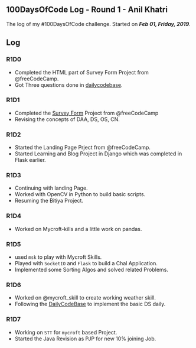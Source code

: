 ## 100DaysOfCode Log - Round 1 - **Anil Khatri**

The log of my #100DaysOfCode challenge. Started on ***Feb 01, Friday, 2019***.

## Log

### R1D0
* Completed the HTML part of Survey Form Project from @freeCodeCamp.
* Got Three questions done in [dailycodebase](https://github.com/CodeToExpress/dailycodebase).

### R1D1
* Completed the [Survey Form](https://codepen.io/imkaka/full/bzWvzX) Project from @freeCodeCamp
* Revising the concepts of DAA, DS, OS, CN.

### R1D2
* Started the Landing Page Prject from @freeCodeCamp.
* Started Learning and Blog Project in Django which was completed in Flask earlier.

### R1D3
* Continuing with landing Page.
* Worked with OpenCV in Python to build basic scripts.
* Resuming the Bitiya Project.

### R1D4
* Worked on Mycroft-kills and a little work on pandas.

### R1D5
* used ```msk``` to play with Mycroft Skills.
* Played with ```SocketIO``` and ```Flask``` to build a Chal Application.
* Implemented some Sorting Algos and solved related Problems.

### R1D6
* Worked on @mycroft_skill to create working weather skill.
* Following the [DailyCodeBase](https://github.com/CodeToExpress/dailycodebase) to implement the basic DS daily.

### R1D7
* Working on ```STT``` for ```mycroft``` based Project.
* Started the Java Revision as PJP for new 10% joining Job.
